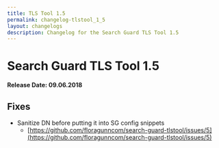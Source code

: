 ```yaml
---
title: TLS Tool 1.5
permalink: changelog-tlstool_1_5
layout: changelogs
description: Changelog for the Search Guard TLS Tool 1.5
---
```

<!---
Copyright 2020 floragunn GmbH
-->

# Search Guard TLS Tool 1.5

**Release Date: 09.06.2018**

## Fixes

* Sanitize DN before putting it into SG config snippets
  * [https://github.com/floragunncom/search-guard-tlstool/issues/5](https://github.com/floragunncom/search-guard-tlstool/issues/5)